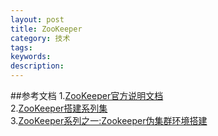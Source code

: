 ```yaml
---
layout: post
title: ZooKeeper
category: 技术
tags: 
keywords: 
description: 
---
```


##参考文档
1.<a href="https://zookeeper.apache.org/doc/trunk/index.html" target="_blank">ZooKeeper官方说明文档</a><br> 
2.<a href="http://blog.csdn.net/shatelang/article/details/7596007" target="_blank">ZooKeeper搭建系列集</a><br>
3.<a href="http://www.wangyuxiong.com/archives/51712" target="_blank">ZooKeeper系列之一:Zookeeper伪集群环境搭建</a><br>



